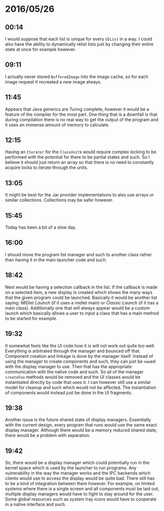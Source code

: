 # 2016/05/26

## 00:14

I would suppose that each list is unique for every `UIList` in a way. I could
also have the ability to dynamically relist lists just by changing their
entire state at once for example however.

## 09:11

I actually never stored `BufferedImage` into the image cache, so for each image
request it recreated a new image always.

## 11:45

Appears that Java generics are Turing complete, however it would be a feature
of the compiler for the most part. One thing that is a downfall is that during
compilation there is no real way to get the output of the program and it uses
an immense amount of memory to calculate.

## 12:15

Having an `Iterator` for the `ClassUnit`s would require complex locking to be
performed with the potential for there to be partial states and such. So I
believe it should just return an array so that there is no need to constantly
acquire locks to iterate through the units.

## 13:05

It might be best for the Jar provider implementations to also use arrays or
similar collections. Collections may be safer however.

## 15:45

Today has been a bit of a slow day.

## 16:00

I should move the program list manager and such to another class rather than
having it in the main launcher code and such.

## 18:42

Next would be having a selection callback in the list. If the callback is made
on a selected item, a new display is created which shows the many ways that the
given program could be launched. Basically it would be another list saying:
_MIDlet Launch_ (if it uses a midlet main) or _Classic Launch_ (if it has a
main class). Additionally one that will always appear would be a custom launch
which basically allows a user to input a class that has a main method to be
started for example.

## 19:32

It somewhat feels like the UI code how it is will not work out quite too well.
Everything is arbitrated through the manager and bounced off that. Component
creation and linkage is done by the manager itself. Instead of using the
manager to create components and such, they can just be `new`ed with the
display manager to use. Then that has the appropriate communication with the
native code and such. So all of the manager `createFoo` methods would be
removed and the UI classes would be instantiated directly by code that uses it.
I can however still use a similar model for cleanup and such which would not
be affected. The instantiation of components would instead just be done in
the UI fragments.

## 19:38

Another issue is the future shared state of display managers. Essentially with
the current design, every program that runs would use the same exact display
manager. Although there would be a memory reduced shared state, there would be
a problem with separation.

## 19:42

So, there would be a display manager which could potentially run in the kernel
space which is used by the launcher to run programs. Any vulnerability in the
way the manager works and the IPC backends which clients would use to access
the display would be quite bad. There still has to be a kind of integration
between them however. For example, on limited systems where there is a single
screen and all components must be laid out, multiple display managers would
have to fight to stay around for the user. Some global resources such as
system tray icons would have to cooperate in a native interface and such.

